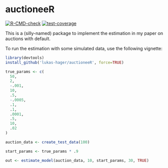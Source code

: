 # **auctioneeR**

[![R-CMD-check](https://github.com/lukas-hager/auctioneeR/actions/workflows/R-CMD-check.yaml/badge.svg)](https://github.com/lukas-hager/auctioneeR/actions/workflows/R-CMD-check.yaml) [![test-coverage](https://github.com/lukas-hager/auctioneeR/actions/workflows/test-coverage.yaml/badge.svg)](https://github.com/lukas-hager/auctioneeR/actions/workflows/test-coverage.yaml)

This is a (silly-named) package to implement the estimation in my paper on auctions with default.

To run the estimation with some simulated data, use the following vignette:

```r
library(devtools)
install_github('lukas-hager/auctioneeR', force=TRUE)

true_params <- c(
  50,
  2,
  -.001,
  10,
  .5,
  -.0005,
  .1,
  .1,
  .0001,
  .5,
  10,
  .02
)

auction_data <- create_test_data(100)

start_params <- true_params * .9

out <- estimate_model(auction_data, 10, start_params, 30, TRUE)
```
